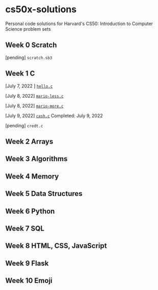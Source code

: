 # cs50x-solutions
Personal code solutions for Harvard's CS50: Introduction to Computer Science problem sets

## Week 0 Scratch  

[pending] ``scratch.sb3`` 

## Week 1 C  

[July 7, 2022 ] [``hello.c``](https://cs50.harvard.edu/x/2022/psets/1/hello/)

[July 8, 2022] [``mario-less.c``](https://cs50.harvard.edu/x/2022/psets/1/mario/less/) 

[July 8, 2022] [``mario-more.c``](https://cs50.harvard.edu/x/2022/psets/1/mario/more/)

[July 9, 2022] [``cash.c``](https://cs50.harvard.edu/x/2022/psets/1/cash/) Completed: July 9, 2022

[pending] ``credt.c`` 

## Week 2 Arrays  
## Week 3 Algorithms  
## Week 4 Memory  
## Week 5 Data Structures  
## Week 6 Python  
## Week 7 SQL  
## Week 8 HTML, CSS, JavaScript  
## Week 9 Flask  
## Week 10 Emoji  
